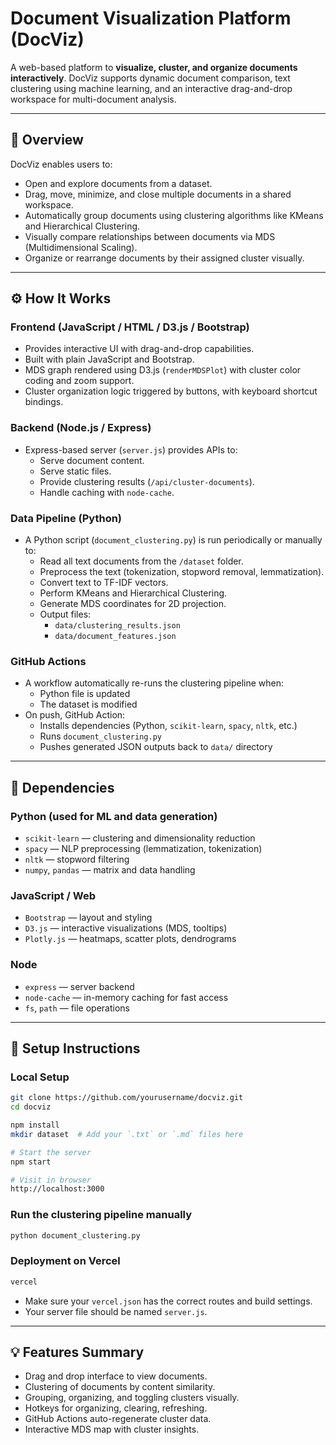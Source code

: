 
# Document Visualization Platform (DocViz)

A web-based platform to **visualize, cluster, and organize documents interactively**. DocViz supports dynamic document comparison, text clustering using machine learning, and an interactive drag-and-drop workspace for multi-document analysis.

---

## 📄 Overview

DocViz enables users to:
- Open and explore documents from a dataset.
- Drag, move, minimize, and close multiple documents in a shared workspace.
- Automatically group documents using clustering algorithms like KMeans and Hierarchical Clustering.
- Visually compare relationships between documents via MDS (Multidimensional Scaling).
- Organize or rearrange documents by their assigned cluster visually.

---

## ⚙️ How It Works

### Frontend (JavaScript / HTML / D3.js / Bootstrap)
- Provides interactive UI with drag-and-drop capabilities.
- Built with plain JavaScript and Bootstrap.
- MDS graph rendered using D3.js (`renderMDSPlot`) with cluster color coding and zoom support.
- Cluster organization logic triggered by buttons, with keyboard shortcut bindings.

### Backend (Node.js / Express)
- Express-based server (`server.js`) provides APIs to:
  - Serve document content.
  - Serve static files.
  - Provide clustering results (`/api/cluster-documents`).
  - Handle caching with `node-cache`.

### Data Pipeline (Python)
- A Python script (`document_clustering.py`) is run periodically or manually to:
  - Read all text documents from the `/dataset` folder.
  - Preprocess the text (tokenization, stopword removal, lemmatization).
  - Convert text to TF-IDF vectors.
  - Perform KMeans and Hierarchical Clustering.
  - Generate MDS coordinates for 2D projection.
  - Output files:
    - `data/clustering_results.json`
    - `data/document_features.json`

### GitHub Actions
- A workflow automatically re-runs the clustering pipeline when:
  - Python file is updated
  - The dataset is modified
- On push, GitHub Action:
  - Installs dependencies (Python, `scikit-learn`, `spacy`, `nltk`, etc.)
  - Runs `document_clustering.py`
  - Pushes generated JSON outputs back to `data/` directory

---

## 🧩 Dependencies

### Python (used for ML and data generation)
- `scikit-learn` — clustering and dimensionality reduction
- `spacy` — NLP preprocessing (lemmatization, tokenization)
- `nltk` — stopword filtering
- `numpy`, `pandas` — matrix and data handling

### JavaScript / Web
- `Bootstrap` — layout and styling
- `D3.js` — interactive visualizations (MDS, tooltips)
- `Plotly.js` — heatmaps, scatter plots, dendrograms

### Node
- `express` — server backend
- `node-cache` — in-memory caching for fast access
- `fs`, `path` — file operations

---

## 🚀 Setup Instructions

### Local Setup
```bash
git clone https://github.com/yourusername/docviz.git
cd docviz

npm install
mkdir dataset  # Add your `.txt` or `.md` files here

# Start the server
npm start

# Visit in browser
http://localhost:3000
```

### Run the clustering pipeline manually
```bash
python document_clustering.py
```

### Deployment on Vercel
```bash
vercel
```
- Make sure your `vercel.json` has the correct routes and build settings.
- Your server file should be named `server.js`.

---

## 💡 Features Summary

- Drag and drop interface to view documents.
- Clustering of documents by content similarity.
- Grouping, organizing, and toggling clusters visually.
- Hotkeys for organizing, clearing, refreshing.
- GitHub Actions auto-regenerate cluster data.
- Interactive MDS map with cluster insights.
